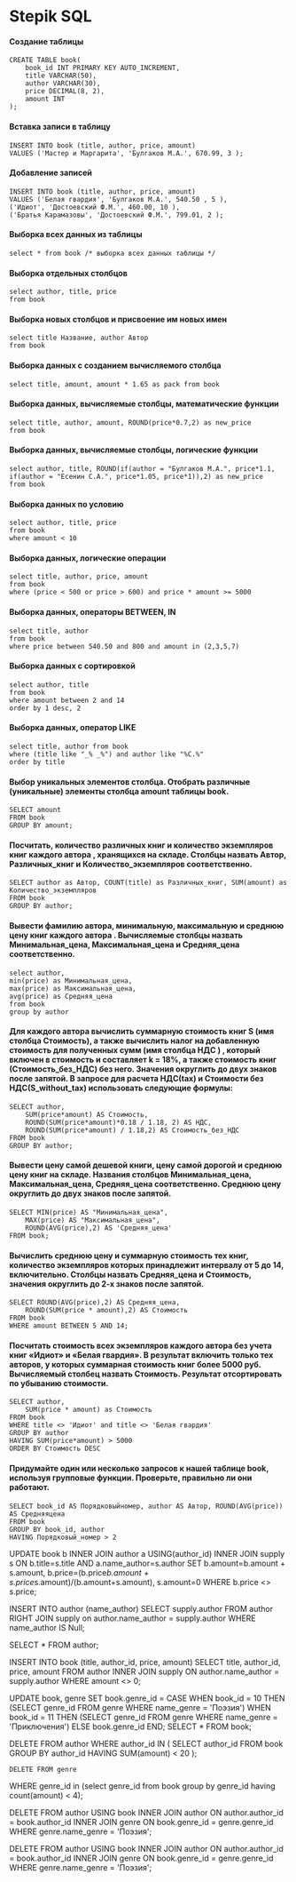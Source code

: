 # Stepik SQL


#### Создание таблицы
```
CREATE TABLE book(
    book_id INT PRIMARY KEY AUTO_INCREMENT, 
    title VARCHAR(50), 
    author VARCHAR(30), 
    price DECIMAL(8, 2), 
    amount INT
);
```

#### Вставка записи в таблицу

```
INSERT INTO book (title, author, price, amount) 
VALUES ('Мастер и Маргарита', 'Булгаков М.А.', 670.99, 3 );
```

#### Добавление записей

```
INSERT INTO book (title, author, price, amount) 
VALUES ('Белая гвардия', 'Булгаков М.А.', 540.50 , 5 ),
('Идиот', 'Достоевский Ф.М.', 460.00, 10 ),
('Братья Карамазовы', 'Достоевский Ф.М.', 799.01, 2 );
```

#### Выборка всех данных из таблицы

```
select * from book /* выборка всех данных таблицы */
```


#### Выборка отдельных столбцов

```
select author, title, price 
from book
```


#### Выборка новых столбцов и присвоение им новых имен

```
select title Название, author Автор 
from book
```

#### Выборка данных с созданием вычисляемого столбца

```
select title, amount, amount * 1.65 as pack from book
```

#### Выборка данных, вычисляемые столбцы, математические функции

```
select title, author, amount, ROUND(price*0.7,2) as new_price 
from book
```

#### Выборка данных, вычисляемые столбцы, логические функции

```
select author, title, ROUND(if(author = "Булгаков М.А.", price*1.1, if(author = "Есенин С.А.", price*1.05, price*1)),2) as new_price 
from book
```

#### Выборка данных по условию
```
select author, title, price 
from book 
where amount < 10
```

#### Выборка данных, логические операции

```
select title, author, price, amount 
from book 
where (price < 500 or price > 600) and price * amount >= 5000
```

#### Выборка данных, операторы BETWEEN, IN
```
select title, author
from book
where price between 540.50 and 800 and amount in (2,3,5,7)
```

#### Выборка данных с сортировкой

```
select author, title 
from book
where amount between 2 and 14
order by 1 desc, 2 
```

#### Выборка данных, оператор LIKE

```
select title, author from book
where (title like "_% _%") and author like "%С.%"
order by title
```

#### Выбор уникальных элементов столбца. Отобрать различные (уникальные) элементы столбца amount таблицы book.

```
SELECT amount
FROM book
GROUP BY amount;
```
#### Посчитать, количество различных книг и количество экземпляров книг каждого автора , хранящихся на складе.  Столбцы назвать Автор, Различных_книг и Количество_экземпляров соответственно.

```
SELECT author as Автор, COUNT(title) as Различных_книг, SUM(amount) as Количество_экземпляров
FROM book
GROUP BY author;
```

#### Вывести фамилию автора, минимальную, максимальную и среднюю цену книг каждого автора . Вычисляемые столбцы назвать Минимальная_цена, Максимальная_цена и Средняя_цена соответственно.

```
select author, 
min(price) as Минимальная_цена, 
max(price) as Максимальная_цена, 
avg(price) as Средняя_цена 
from book
group by author
```

####     Для каждого автора вычислить суммарную стоимость книг S (имя столбца Стоимость), а также вычислить налог на добавленную стоимость  для полученных сумм (имя столбца НДС ) , который включен в стоимость и составляет k = 18%,  а также стоимость книг  (Стоимость_без_НДС) без него. Значения округлить до двух знаков после запятой. В запросе для расчета НДС(tax)  и Стоимости без НДС(S_without_tax) использовать следующие формулы:
```
SELECT author, 
    SUM(price*amount) AS Стоимость, 
    ROUND(SUM(price*amount)*0.18 / 1.18, 2) AS НДС,
    ROUND(SUM(price*amount) / 1.18,2) AS Стоимость_без_НДС
FROM book
GROUP BY author;
```


#### Вывести  цену самой дешевой книги, цену самой дорогой и среднюю цену книг на складе. Названия столбцов Минимальная_цена, Максимальная_цена, Средняя_цена соответственно. Среднюю цену округлить до двух знаков после запятой.

```
SELECT MIN(price) AS "Минимальная_цена", 
    MAX(price) AS "Максимальная_цена", 
    ROUND(AVG(price),2) AS 'Средняя_цена'
FROM book;
```

#### Вычислить среднюю цену и суммарную стоимость тех книг, количество экземпляров которых принадлежит интервалу от 5 до 14, включительно. Столбцы назвать Средняя_цена и Стоимость, значения округлить до 2-х знаков после запятой.

```
SELECT ROUND(AVG(price),2) AS Средняя_цена,
    ROUND(SUM(price * amount),2) AS Стоимость
FROM book
WHERE amount BETWEEN 5 AND 14;
```

#### Посчитать стоимость всех экземпляров каждого автора без учета книг «Идиот» и «Белая гвардия». В результат включить только тех авторов, у которых суммарная стоимость книг более 5000 руб. Вычисляемый столбец назвать Стоимость. Результат отсортировать по убыванию стоимости.

```
SELECT author, 
    SUM(price * amount) as Стоимость 
FROM book 
WHERE title <> 'Идиот' and title <> 'Белая гвардия' 
GROUP BY author 
HAVING SUM(price*amount) > 5000 
ORDER BY Стоимость DESC 
```

#### Придумайте один или несколько запросов к нашей таблице book, используя групповые функции. Проверьте, правильно ли они работают.

```
SELECT book_id AS Порядковыйномер, author AS Автор, ROUND(AVG(price)) AS Средняяцена
FROM book
GROUP BY book_id, author
HAVING Порядковый_номер > 2
```

UPDATE book b
        INNER JOIN author a USING(author_id)
        INNER JOIN supply s ON b.title=s.title 
                                AND a.name_author=s.author
SET b.amount=b.amount + s.amount,
    b.price=(b.price*b.amount + s.price*s.amount)/(b.amount+s.amount),
    s.amount=0
WHERE b.price <> s.price;



INSERT INTO author (name_author)
SELECT supply.author
FROM 
    author 
    RIGHT JOIN supply on author.name_author = supply.author
WHERE name_author IS Null;

SELECT * FROM author;


INSERT INTO book (title, author_id, price, amount)
SELECT title, author_id, price, amount
FROM 
    author 
    INNER JOIN supply ON author.name_author = supply.author
WHERE amount <> 0;

UPDATE book, genre
SET book.genre_id =
    CASE
        WHEN book_id = 10 THEN (SELECT genre_id FROM genre WHERE name_genre = 'Поэзия')
        WHEN book_id = 11 THEN (SELECT genre_id FROM genre WHERE name_genre = 'Приключения')
        ELSE book.genre_id
    END;
SELECT * FROM book;

DELETE FROM author
WHERE author_id IN
    (
    SELECT author_id
    FROM book
    GROUP BY author_id
    HAVING SUM(amount) < 20
    );
    


    DELETE FROM genre
WHERE genre_id in (select genre_id 
                          from book 
                   group by genre_id 
                   having count(amount) < 4);



DELETE FROM author
USING 
    book
    INNER JOIN author ON author.author_id = book.author_id
    INNER JOIN genre ON book.genre_id = genre.genre_id
WHERE genre.name_genre = 'Поэзия';

DELETE FROM author
USING 
    book
    INNER JOIN author ON author.author_id = book.author_id
    INNER JOIN genre ON book.genre_id = genre.genre_id
WHERE genre.name_genre = 'Поэзия';





